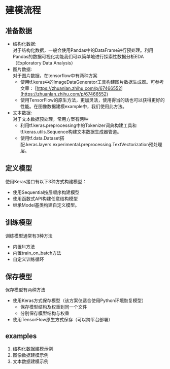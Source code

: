 # 建模流程

## 准备数据
- 结构化数据:   
对于结构化数据，一般会使用Pandas中的DataFrame进行预处理。利用Pandas的数据可视化功能我们可以简单地进行探索性数据分析EDA（Exploratory Data Analysis）
- 图片数据:  
对于图片数据，在tensorflow中有两种方案  
    - 使用tf.keras中的ImageDataGenerator工具构建图片数据生成器。可参考文章：
    [https://zhuanlan.zhihu.com/p/67466552](https://zhuanlan.zhihu.com/p/67466552)
    - 使用TensorFlow的原生方法，更加灵活，使用得当的话也可以获得更好的性能。在图像数据建模example中，我们使用此方法。
- 文本数据:  
对于文本数据预处理，常用方案有两种
    - 利用tf.keras.preprocessing中的Tokenizer词典构建工具和tf.keras.utils.Sequence构建文本数据生成器管道。
    - 使用tf.data.Dataset搭配.keras.layers.experimental.preprocessing.TextVectorization预处理层。

## 定义模型
使用Keras接口有以下3种方式构建模型：
- 使用Sequential按层顺序构建模型
- 使用函数式API构建任意结构模型
- 继承Model基类构建自定义模型。

## 训练模型
训练模型通常有3种方法
- 内置fit方法
- 内置train_on_batch方法
- 自定义训练循环

## 保存模型
保存模型有两种方法
- 使用Keras方式保存模型（该方案仅适合使用Python环境恢复模型）
    - 保存模型结构及权重到同一个文件
    - 分别保存模型结构与权重
- 使用TensorFlow原生方式保存（可以跨平台部署）

## examples
1. 结构化数据建模示例
2. 图像数据建模示例
3. 文本数据建模示例